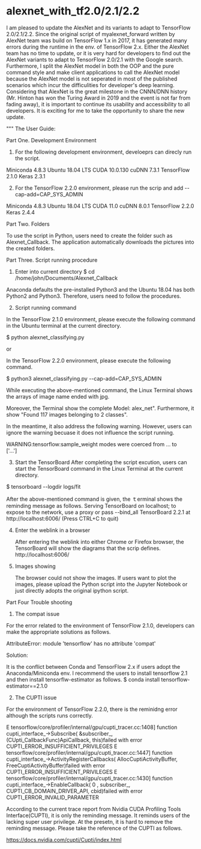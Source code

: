 # alexnet_with_tf2.0/2.1/2.2

I am pleased to update the AlexNet and its variants to adapt to TensorFlow 2.0/2.1/2.2. Since the original script of myalexnet_forward written by AlexNet team was build on TensorFlow 1.x in 2017, it has generated many errors during the runtime in the env. of TensorFlow 2.x. Either the AlexNet team has no time to update, or it is very hard for developers to find out the AlexNet variants to adapt to TensorFlow 2.0/2.1 with the Google search. Furthermore, I split the AlexNet model in both the OOP and the pure command style and make client applications to call the AlexNet model because the AlexNet model is not seperated in most of the published scenarios which incur the difficulities for developer's deep learning. Considering that AlexNet is the great milestone in the CNNN/DNN history (Mr. Hinton has won the Turing Award in 2019 and the event is not far from fading away), it is important to continue its usability and accessibility to all developers. It is exciting for me to take the opportunity to share the new update. 

"""
The User Guide: 

Part One. Development Environment

1. For the following development environment, develoeprs can direcly run the script. 

Miniconda 4.8.3
Ubuntu 18.04 LTS
CUDA 10.0.130
cuDNN 7.3.1 
TensorFlow 2.1.0
Keras 2.3.1 

2. For the TensorFlow 2.2.0 environment, please run the scrip and add --cap-add=CAP_SYS_ADMIN

Miniconda 4.8.3
Ubuntu 18.04 LTS
CUDA 11.0
cuDNN 8.0.1
TensorFlow 2.2.0
Keras 2.4.4


Part Two. Folders 

To use the script in Python, users need to create the folder such as Alexnet_Callback. The application 
automatically downloads the pictures into the created folders. 


Part Three. Script running procedure

1. Enter into current directory
   $ cd /home/john/Documents/Alexnet_Callback
   
Anaconda defaults the pre-installed Python3 and the Ubuntu 18.04 has both Python2 and Python3. Therefore, 
users need to follow the procedures. 

2. Script running command

  In the TensorFlow 2.1.0 environment, please execute the following command in the Ubuntu terminal at the current 
  directory.  
  
  $ python alexnet_classifying.py  
  
  or 
  
  In the TensorFlow 2.2.0 environment, please execute the following command. 
  
  $ python3 alexnet_classifying.py --cap-add=CAP_SYS_ADMIN
  
  While executing the above-mentioned command, the Linux Terminal shows the arrays of image name ended 
  with jpg. 
  
  Moreover, the Terminal show the complete Model: alex_net". Furthermore, it show "Found 117 images 
  belonging to 2 classes". 
  
  In the meantime, it also address the following warning. However, users can ignore the warning becuase it
  does not influence the script running. 
  
  WARNING:tensorflow:sample_weight modes were coerced from
  ...
    to  
  ['...']
 
  
3. Start the TensorBoard
   After completing the script excution, users can start the TensorBoard command in the Linux Terminal 
   at the current directory. 
   
  $ tensorboard --logdir logs/fit
  
  After the above-mentioned command is given, the ｔerminal shows the reminding message as follows. 
  Serving TensorBoard on localhost; to expose to the network, use a proxy or pass --bind_all
  TensorBoard 2.2.1 at http://localhost:6006/ (Press CTRL+C to quit)
  
4. Enter the weblink in a browser

   After entering the weblink into either Chrome or Firefox browser, the TensorBoard will show the diagrams
   that the scrip defines. 
   http://localhost:6006/
   
5. Images showing 

   The browser could not show the images. If users want to plot the images, please upload the Python script 
   into the Jupyter Notebook or just directly adopts the original ipython script. 
  
  
Part Four Trouble shooting 

1. The compat issue 

For the error related to the environment of TensorFlow 2.1.0, developers can make the appropriate solutions as follows. 

AttributeError: 
module 'tensorflow' has no attribute 'compat'

Solution: 

It is the conflict between Conda and TensorFlow 2.x if users adopt the Anaconda/Miniconda env. I recommend 
the users to install tensorflow 2.1 and then install tensorflw-estimator as follows. 
$ conda install tensorflow-estimator==2.1.0


2. The CUPTI issue

For the environment of TensorFlow 2.2.0, there is the reminidng error although the scripts runs correctly. 

E tensorflow/core/profiler/internal/gpu/cupti_tracer.cc:1408] function cupti_interface_->Subscribe( &subscriber_, (CUpti_CallbackFunc)ApiCallback, this)failed with error CUPTI_ERROR_INSUFFICIENT_PRIVILEGES
E tensorflow/core/profiler/internal/gpu/cupti_tracer.cc:1447] function cupti_interface_->ActivityRegisterCallbacks( AllocCuptiActivityBuffer, FreeCuptiActivityBuffer)failed with error CUPTI_ERROR_INSUFFICIENT_PRIVILEGES
E tensorflow/core/profiler/internal/gpu/cupti_tracer.cc:1430] function cupti_interface_->EnableCallback( 0 , subscriber_, CUPTI_CB_DOMAIN_DRIVER_API, cbid)failed with error CUPTI_ERROR_INVALID_PARAMETER

According to the current trace report from Nvidia CUDA Profiling Tools Interface(CUPTI), it is only the reminding message. It reminds users of the lacking super user privilege. At the presetn, it is hard to remove the reminding message. Please take the reference of the CUPTI as follows. 

https://docs.nvidia.com/cupti/Cupti/index.html

